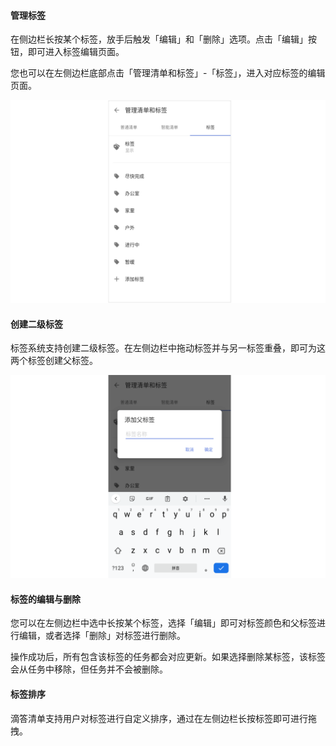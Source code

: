 #### 管理标签

在侧边栏长按某个标签，放手后触发「编辑」和「删除」选项。点击「编辑」按钮，即可进入标签编辑页面。

您也可以在左侧边栏底部点击「管理清单和标签」-「标签」，进入对应标签的编辑页面。

![](../../images/android/38.png)

#### 创建二级标签

标签系统支持创建二级标签。在左侧边栏中拖动标签并与另一标签重叠，即可为这两个标签创建父标签。

![](../../images/android/39.png)

#### 标签的编辑与删除

您可以在左侧边栏中选中长按某个标签，选择「编辑」即可对标签颜色和父标签进行编辑，或者选择「删除」对标签进行删除。

操作成功后，所有包含该标签的任务都会对应更新。如果选择删除某标签，该标签会从任务中移除，但任务并不会被删除。


#### 标签排序

滴答清单支持用户对标签进行自定义排序，通过在左侧边栏长按标签即可进行拖拽。

